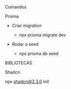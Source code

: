 Comandos

Prisma

- Criar migration

  - npx prisma migrate dev

- Rodar o seed
  - npx prisma db seed


BIBLIOTECAS

Shadcn

npx shadcn@2.3.0 init